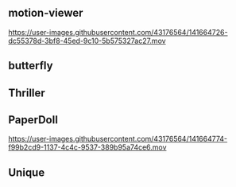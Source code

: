 ## motion-viewer


https://user-images.githubusercontent.com/43176564/141664726-dc55378d-3bf8-45ed-9c10-5b575327ac27.mov


## butterfly


## Thriller

## PaperDoll



https://user-images.githubusercontent.com/43176564/141664774-f99b2cd9-1137-4c4c-9537-389b95a74ce6.mov





## Unique



